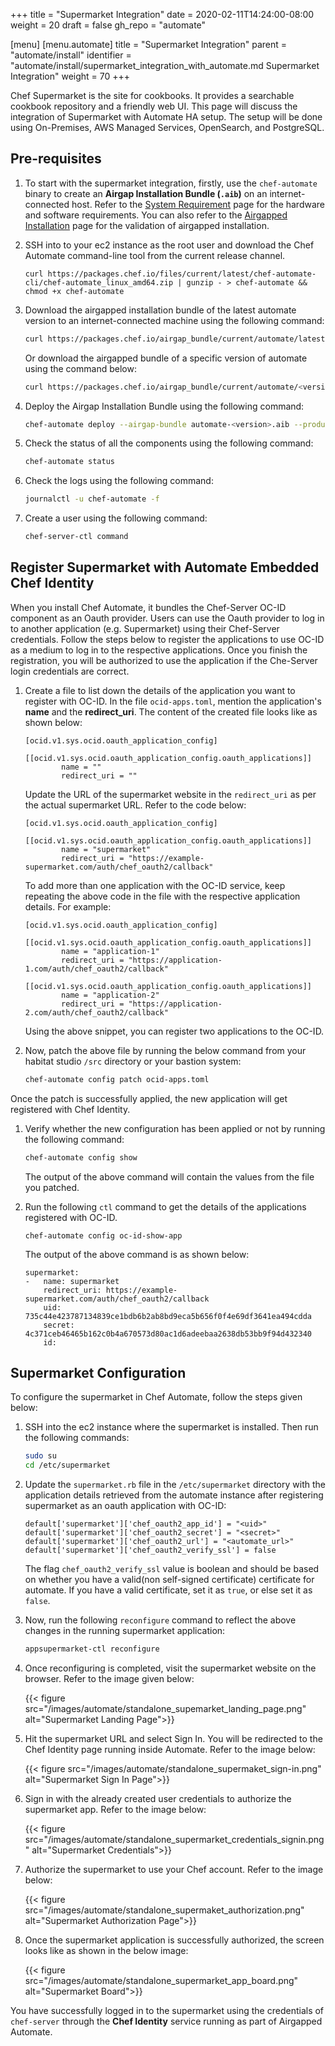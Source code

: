 +++
title = "Supermarket Integration"
date = 2020-02-11T14:24:00-08:00
weight = 20
draft = false
gh_repo = "automate"

[menu]
  [menu.automate]
    title = "Supermarket Integration"
    parent = "automate/install"
    identifier = "automate/install/supermarket_integration_with_automate.md Supermarket Integration"
    weight = 70
+++

Chef Supermarket is the site for cookbooks. It provides a searchable cookbook repository and a friendly web UI. This page will discuss the integration of Supermarket with Automate HA setup. The setup will be done using On-Premises, AWS Managed Services, OpenSearch, and PostgreSQL.

## Pre-requisites

1. To start with the supermarket integration, firstly, use the `chef-automate` binary to create an **Airgap Installation Bundle (`.aib`)** on an internet-connected host. Refer to the [System Requirement](/automate/system_requirements/) page for the hardware and software requirements. You can also refer to the [Airgapped Installation](/automate/airgapped_installation/) page for the validation of airgapped installation.

1. SSH into to your ec2 instance as the root user and download the Chef Automate command-line tool from the current release channel.

    ```cd
    curl https://packages.chef.io/files/current/latest/chef-automate-cli/chef-automate_linux_amd64.zip | gunzip - > chef-automate && chmod +x chef-automate
    ```

1. Download the airgapped installation bundle of the latest automate version to an internet-connected machine using the following command:

    ```bash
    curl https://packages.chef.io/airgap_bundle/current/automate/latest.aib -o </path/to/airgap-install-bundle>
    ```

    Or download the airgapped bundle of a specific version of automate using the command below:

    ```bash
    curl https://packages.chef.io/airgap_bundle/current/automate/<version>.aib -o </path/to/airgap-install-bundle>

    ```

1. Deploy the Airgap Installation Bundle using the following command:

    ```bash
    chef-automate deploy --airgap-bundle automate-<version>.aib --product automate --product infra-server
    ```

1. Check the status of all the components using the following command:

    ```bash
    chef-automate status
    ```

1. Check the logs using the following command:

    ```bash
    journalctl -u chef-automate -f
    ```

1. Create a user using the following command:

    ```bash
    chef-server-ctl command
    ```

## Register Supermarket with Automate Embedded Chef Identity

When you install Chef Automate, it bundles the Chef-Server OC-ID component as an Oauth provider. Users can use the Oauth provider to log in to another application (e.g. Supermarket) using their Chef-Server credentials. Follow the steps below to register the applications to use OC-ID as a medium to log in to the respective applications. Once you finish the registration, you will be authorized to use the application if the Che-Server login credentials are correct.

1. Create a file to list down the details of the application you want to register with OC-ID. In the file `ocid-apps.toml`, mention the application's **name** and the **redirect_uri**. The content of the created file looks like as shown below:

    ```cd
    [ocid.v1.sys.ocid.oauth_application_config]
        [[ocid.v1.sys.ocid.oauth_application_config.oauth_applications]]
            name = ""
            redirect_uri = ""
    ```

    Update the URL of the supermarket website in the `redirect_uri` as per the actual supermarket URL. Refer to the code below:

    ```cd
    [ocid.v1.sys.ocid.oauth_application_config]
        [[ocid.v1.sys.ocid.oauth_application_config.oauth_applications]]
            name = "supermarket"
            redirect_uri = "https://example-supermarket.com/auth/chef_oauth2/callback"
    ```

    To add more than one application with the OC-ID service, keep repeating the above code in the file with the respective application details. For example:

    ```cd
    [ocid.v1.sys.ocid.oauth_application_config]
        [[ocid.v1.sys.ocid.oauth_application_config.oauth_applications]]
            name = "application-1"
            redirect_uri = "https://application-1.com/auth/chef_oauth2/callback"
        [[ocid.v1.sys.ocid.oauth_application_config.oauth_applications]]
            name = "application-2"
            redirect_uri = "https://application-2.com/auth/chef_oauth2/callback"
    ```

    Using the above snippet, you can register two applications to the OC-ID.

1. Now, patch the above file by running the below command from your habitat studio `/src` directory or your bastion system:

    ```bash
    chef-automate config patch ocid-apps.toml
    ```

Once the patch is successfully applied, the new application will get registered with Chef Identity.

1. Verify whether the new configuration has been applied or not by running the following command:

    ```bash
    chef-automate config show
    ```

    The output of the above command will contain the values from the file you patched.

1. Run the following `ctl` command to get the details of the applications registered with OC-ID.

    ```cd
    chef-automate config oc-id-show-app
    ```

    The output of the above command is as shown below:

    ```cd
    supermarket:
    -   name: supermarket
        redirect_uri: https://example-supermarket.com/auth/chef_oauth2/callback
        uid: 735c44e423787134839ce1bdb6b2ab8bd9eca5b656f0f4e69df3641ea494cdda
        secret: 4c371ceb46465b162c0b4a670573d80ac1d6adeebaa2638db53bb9f94d432340
        id:
    ```

## Supermarket Configuration

To configure the supermarket in Chef Automate, follow the steps given below:

1. SSH into the ec2 instance where the supermarket is installed. Then run the following commands:

    ```bash
    sudo su
    cd /etc/supermarket
    ```

1. Update the `supermarket.rb` file in the `/etc/supermarket` directory with the application details retrieved from the automate instance after registering supermarket as an oauth application with OC-ID:

    ```cd
    default['supermarket']['chef_oauth2_app_id'] = "<uid>"
    default['supermarket']['chef_oauth2_secret'] = "<secret>"
    default['supermarket']['chef_oauth2_url'] = "<automate_url>"
    default['supermarket']['chef_oauth2_verify_ssl'] = false
    ```

    The flag `chef_oauth2_verify_ssl` value is boolean and should be based on whether you have a valid(non self-signed certificate) certificate for automate. If you have a valid certificate, set it as `true`, or else set it as `false`.

1. Now, run the following `reconfigure` command to reflect the above changes in the running supermarket application:

    ```bash
    appsupermarket-ctl reconfigure
    ```

1. Once reconfiguring is completed, visit the supermarket website on the browser. Refer to the image given below:

    {{< figure src="/images/automate/standalone_supemarket_landing_page.png" alt="Supermarket Landing Page">}}

1. Hit the supermarket URL and select Sign In. You will be redirected to the Chef Identity page running inside Automate. Refer to the image below:

    {{< figure src="/images/automate/standalone_supermaket_sign-in.png" alt="Supermarket Sign In Page">}}

1. Sign in with the already created user credentials to authorize the supermarket app. Refer to the image below:

    {{< figure src="/images/automate/standalone_supermarket_credentials_signin.png" alt="Supermarket Credentials">}}

1. Authorize the supermarket to use your Chef account. Refer to the image below:

    {{< figure src="/images/automate/standalone_supermaket_authorization.png" alt="Supermarket Authorization Page">}}

1. Once the supermarket application is successfully authorized, the screen looks like as shown in the below image:

    {{< figure src="/images/automate/standalone_supermarket_app_board.png" alt="Supermarket Board">}}

You have successfully logged in to the supermarket using the credentials of `chef-server` through the **Chef Identity** service running as part of Airgapped Automate.

